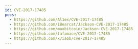 ```yaml
---
id: CVE-2017-17485
pocs:
  - https://github.com/Al1ex/CVE-2017-17485
  - https://github.com/iBearcat/Jackson-CVE-2017-17485
  - https://github.com/maxbitcoin/Jackson-CVE-2017-17485
  - https://github.com/tafamace/CVE-2017-17485
  - https://github.com/x7iaob/cve-2017-17485
---
```

